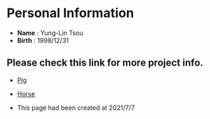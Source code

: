 # Personal Information

- **Name** : Yung-Lin Tsou
- **Birth** : 1998/12/31



## Please check this link for more project info.
- [Pig](https://TonyTTTTT.github.io/3pig)
- [Horse](https://TonyTTTTT.github.io/project/horse)

- This page had been created at 2021/7/7
